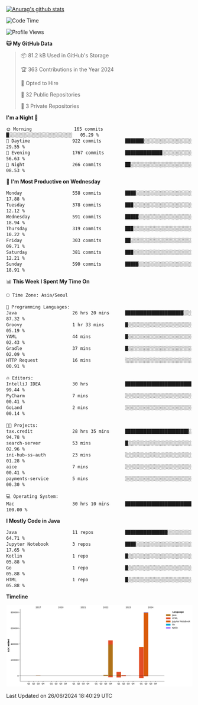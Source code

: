 [![Anurag's github stats](https://github-readme-stats.vercel.app/api?username=hajubal)](https://github.com/anuraghazra/github-readme-stats)

<!--START_SECTION:waka-->
![Code Time](http://img.shields.io/badge/Code%20Time-56%20hrs%2023%20mins-blue)

![Profile Views](http://img.shields.io/badge/Profile%20Views-0-blue)

**🐱 My GitHub Data** 

> 📦 81.2 kB Used in GitHub's Storage 
 > 
> 🏆 363 Contributions in the Year 2024
 > 
> 💼 Opted to Hire
 > 
> 📜 32 Public Repositories 
 > 
> 🔑 3 Private Repositories 
 > 
**I'm a Night 🦉** 

```text
🌞 Morning                165 commits         █░░░░░░░░░░░░░░░░░░░░░░░░   05.29 % 
🌆 Daytime                922 commits         ███████░░░░░░░░░░░░░░░░░░   29.55 % 
🌃 Evening                1767 commits        ██████████████░░░░░░░░░░░   56.63 % 
🌙 Night                  266 commits         ██░░░░░░░░░░░░░░░░░░░░░░░   08.53 % 
```
📅 **I'm Most Productive on Wednesday** 

```text
Monday                   558 commits         ████░░░░░░░░░░░░░░░░░░░░░   17.88 % 
Tuesday                  378 commits         ███░░░░░░░░░░░░░░░░░░░░░░   12.12 % 
Wednesday                591 commits         █████░░░░░░░░░░░░░░░░░░░░   18.94 % 
Thursday                 319 commits         ███░░░░░░░░░░░░░░░░░░░░░░   10.22 % 
Friday                   303 commits         ██░░░░░░░░░░░░░░░░░░░░░░░   09.71 % 
Saturday                 381 commits         ███░░░░░░░░░░░░░░░░░░░░░░   12.21 % 
Sunday                   590 commits         █████░░░░░░░░░░░░░░░░░░░░   18.91 % 
```


📊 **This Week I Spent My Time On** 

```text
🕑︎ Time Zone: Asia/Seoul

💬 Programming Languages: 
Java                     26 hrs 20 mins      ██████████████████████░░░   87.32 % 
Groovy                   1 hr 33 mins        █░░░░░░░░░░░░░░░░░░░░░░░░   05.19 % 
YAML                     44 mins             █░░░░░░░░░░░░░░░░░░░░░░░░   02.43 % 
Gradle                   37 mins             █░░░░░░░░░░░░░░░░░░░░░░░░   02.09 % 
HTTP Request             16 mins             ░░░░░░░░░░░░░░░░░░░░░░░░░   00.91 % 

🔥 Editors: 
IntelliJ IDEA            30 hrs              █████████████████████████   99.44 % 
PyCharm                  7 mins              ░░░░░░░░░░░░░░░░░░░░░░░░░   00.41 % 
GoLand                   2 mins              ░░░░░░░░░░░░░░░░░░░░░░░░░   00.14 % 

🐱‍💻 Projects: 
tax.credit               28 hrs 35 mins      ████████████████████████░   94.78 % 
search-server            53 mins             █░░░░░░░░░░░░░░░░░░░░░░░░   02.96 % 
ini-hub-ss-auth          23 mins             ░░░░░░░░░░░░░░░░░░░░░░░░░   01.28 % 
aice                     7 mins              ░░░░░░░░░░░░░░░░░░░░░░░░░   00.41 % 
payments-service         5 mins              ░░░░░░░░░░░░░░░░░░░░░░░░░   00.30 % 

💻 Operating System: 
Mac                      30 hrs 10 mins      █████████████████████████   100.00 % 
```

**I Mostly Code in Java** 

```text
Java                     11 repos            ████████████████░░░░░░░░░   64.71 % 
Jupyter Notebook         3 repos             ████░░░░░░░░░░░░░░░░░░░░░   17.65 % 
Kotlin                   1 repo              █░░░░░░░░░░░░░░░░░░░░░░░░   05.88 % 
Go                       1 repo              █░░░░░░░░░░░░░░░░░░░░░░░░   05.88 % 
HTML                     1 repo              █░░░░░░░░░░░░░░░░░░░░░░░░   05.88 % 
```



**Timeline**

![Lines of Code chart](https://raw.githubusercontent.com/hajubal/hajubal/main/assets/bar_graph.png)


 Last Updated on 26/06/2024 18:40:29 UTC
<!--END_SECTION:waka-->